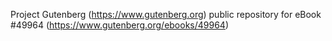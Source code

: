 Project Gutenberg (https://www.gutenberg.org) public repository for eBook #49964 (https://www.gutenberg.org/ebooks/49964)
